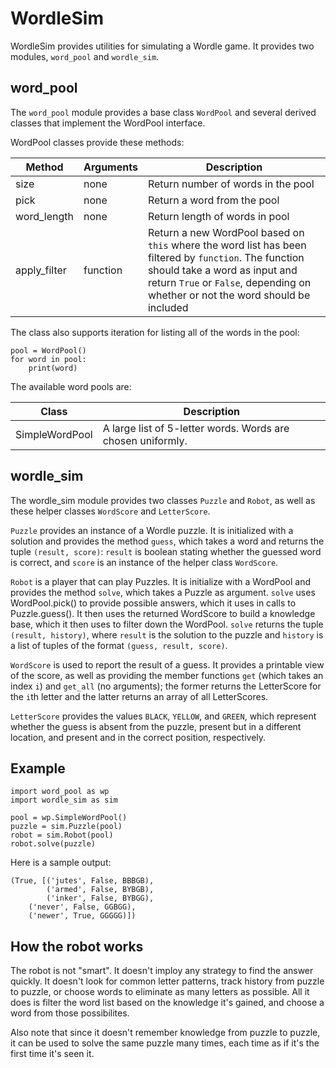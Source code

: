 # WordleSim

WordleSim provides utilities for simulating a Wordle game. It provides
two modules, `word_pool` and `wordle_sim`.

## word_pool

The `word_pool` module provides a base class `WordPool` and several
derived classes that implement the WordPool interface.

WordPool classes provide these methods:

| Method | Arguments | Description |
| ------ | --------- | ----------- |
| size | none | Return number of words in the pool |
| pick | none | Return a word from the pool |
| word_length | none | Return length of words in pool |
|apply_filter | function | Return a new WordPool based on `this` where the word list has been filtered by `function`. The function should take a word as input and return `True` or `False`, depending on whether or not the word should be included |

The class also supports iteration for listing all of the words in the
pool:

```
pool = WordPool()
for word in pool:
    print(word)
```

The available word pools are:

| Class | Description |
| ----- | ----------- |
| SimpleWordPool | A large list of 5-letter words. Words are chosen uniformly. |

## wordle_sim

The wordle_sim module provides two classes `Puzzle` and `Robot`, as
well as these helper classes `WordScore` and `LetterScore`.


`Puzzle` provides an instance of a Wordle puzzle. It is initialized
with a solution and provides the method `guess`, which takes a word
and returns the tuple `(result, score)`: `result` is boolean stating
whether the guessed word is correct, and `score` is an instance of the
helper class `WordScore`.

`Robot` is a player that can play Puzzles. It is initialize with a
WordPool and provides the method `solve`, which takes a Puzzle as
argument. `solve` uses WordPool.pick() to provide possible answers,
which it uses in calls to Puzzle.guess(). It then uses the returned
WordScore to build a knowledge base, which it then uses to filter down
the WordPool. `solve` returns the tuple `(result, history)`, where
`result` is the solution to the puzzle and `history` is a list of
tuples of the format `(guess, result, score)`.

`WordScore` is used to report the result of a guess. It provides a
printable view of the score, as well as providing the member functions
`get` (which takes an index `i`) and `get_all` (no arguments); the
former returns the LetterScore for the `i`th letter and the latter
returns an array of all LetterScores.

`LetterScore` provides the values `BLACK`, `YELLOW`, and `GREEN`,
which represent whether the guess is absent from the puzzle, present
but in a different location, and present and in the correct position,
respectively.

## Example

```
import word_pool as wp
import wordle_sim as sim

pool = wp.SimpleWordPool()
puzzle = sim.Puzzle(pool)
robot = sim.Robot(pool)
robot.solve(puzzle)
```

Here is a sample output:

```
(True, [('jutes', False, BBBGB),
        ('armed', False, BYBGB),
        ('inker', False, BYBGG),
	('never', False, GGBGG),
	('newer', True, GGGGG)])
```
        
## How the robot works

The robot is not "smart". It doesn't imploy any strategy to find the
answer quickly. It doesn't look for common letter patterns, track
history from puzzle to puzzle, or choose words to eliminate as many
letters as possible. All it does is filter the word list based on the
knowledge it's gained, and choose a word from those possibilites.

Also note that since it doesn't remember knowledge from puzzle to
puzzle, it can be used to solve the same puzzle many times, each time
as if it's the first time it's seen it.
